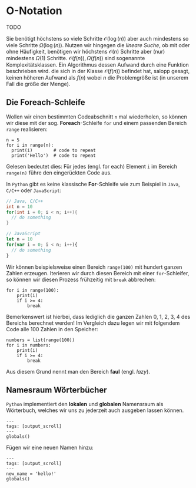 # O-Notation

TODO

Sie benötigt höchstens so viele Schritte $\mathcal{O}(\log(n))$ aber auch mindestens so viele Schritte $\Omega(\log(n))$.
Nutzen wir hingegen die *lineare Suche*, ob mit oder ohne Häufigkeit, benötigen wir höchstens $\mathcal{O}(n)$ Schritte aber (nur) mindestens $\Omega(1)$ Schritte.
$\mathcal{O}(f(n)), \Omega(f(n))$ sind sogenannte Komplexitätsklassen.
Ein Algorithmus dessen Aufwand durch eine Funktion beschrieben wird. die sich in der Klasse $\mathcal{O}(f(n))$ befindet hat, salopp gesagt, keinen höheren Aufwand als $f(n)$ wobei $n$ die Problemgröße ist (in unserem Fall die größe der Menge).


## Die Foreach-Schleife

Wollen wir einen bestimmten Codeabschnitt ``n`` mal wiederholen, so können wir diese mit der sog. **Foreach**-Schleife ``for`` und einem passenden Bereich ``range`` realisieren:

```{code-cell} python3
n = 5
for i in range(n):
  print(i)        # code to repeat
  print('Hello')  # code to repeat
```

Gelesen bedeutet dies: Für jedes (engl. for each) Element ``i`` im Bereich ``range(n)`` führe den eingerückten Code aus.

In ``Python`` gibt es keine klassische **For**-Schleife wie zum Beispiel in ``Java``, ``C/C++`` oder ``JavaScript``:

```java
// Java, C/C++
int n = 10
for(int i = 0; i < n; i++){
  // do something
}
```

```javascript
// JavaScript
let n = 10
for(var i = 0; i < n; i++){
  // do something
}
```

Wir können beispielsweise einen Bereich ``range(100)`` mit hundert ganzen Zahlen erzeugen.
Iterieren wir durch diesen Bereich mit einer ``for``-Schleifer, so können wir diesen Prozess frühzeitig mit ``break`` abbrechen:

```{code-cell} python3
for i in range(100):
    print(i)
    if i >= 4:
        break
```

Bemerkenswert ist hierbei, dass lediglich die ganzen Zahlen 0, 1, 2, 3, 4 des Bereichs berechnet werden!
Im Vergleich dazu legen wir mit folgendem Code alle 100 Zahlen in den Speicher:

```{code-cell} python3
numbers = list(range(100))
for i in numbers:
    print(i)
    if i >= 4:
        break
```

Aus diesem Grund nennt man den Bereich **faul** (engl. *lazy*).





## Namesraum Wörterbücher

``Python`` implementiert den **lokalen** und **globalen** Namensraum als Wörterbuch, welches wir uns zu jederzeit auch ausgeben lassen können.

```{code-cell} python3
---
tags: [output_scroll]
---
globals()
```

Fügen wir eine neuen Namen hinzu:

```{code-cell} python3
---
tags: [output_scroll]
---
new_name = 'hello!'
globals()
```